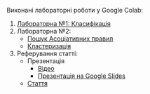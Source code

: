Виконані лабораторні роботи у Google Colab:
1. [Лабораторна  №1: Класифікація](https://colab.research.google.com/drive/1wLeHiq_eEI1CdjqfnOR7e2a_VfeDHTTV?usp=sharing)
2. Лабораторна №2:
   * [Пошук Асоціативних правил](https://colab.research.google.com/drive/1asQML5tbRMR7F3YsMQAsu_MqpRy0R4FX?usp=sharing)
   * [Кластеризація](https://colab.research.google.com/drive/1K3qbAJERkd7CWKeW_Y1Bb8ltEHcr7BQO?usp=sharing)
3. Реферування статті:
   * Презентація
     *   [Відео](https://youtu.be/x1fcC6jRDT0)
     *   [Презентація на Google Slides](https://docs.google.com/presentation/d/10YBQqeMec8PXLuB-VdGzR5kalsPFrG3aWBXOEyoumVk/edit?usp=sharing)
   * [Стаття](https://github.com/rmbozhko/KNULabs/blob/main/data_mining/%D0%A0%D0%B5%D1%84%D0%B5%D1%80%D1%83%D0%B2%D0%B0%D0%BD%D0%BD%D1%8F%20%D1%81%D1%82%D0%B0%D1%82%D1%82%D1%96%20Federated_learning_Applications__challenges_and_future_directions.pdf)
